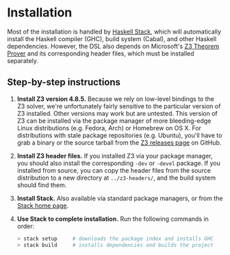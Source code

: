 # Installation

Most of the installation is handled by [Haskell Stack][Stack], which will
automatically install the Haskell compiler (GHC), build system (Cabal), and
other Haskell dependencies. However, the DSL also depends on Microsoft's [Z3
Theorem Prover][Z3] and its corresponding header files, which must be installed
separately.


## Step-by-step instructions

1. **Install Z3 version 4.8.5.** Because we rely on low-level bindings to the
   Z3 solver, we're unfortunately fairly sensitive to the particular version of
   Z3 installed. Other versions may work but are untested. This version of Z3
   can be installed via the package manager of more bleeding-edge Linux
   distributions (e.g. Fedora, Arch) or Homebrew on OS X. For distributions
   with stale package repositories (e.g. Ubuntu), you'll have to grab a binary
   or the source tarball from the [Z3 releases page][Z3] on GitHub.

2. **Install Z3 header files.** If you installed Z3 via your package manager,
   you should also install the corresponding `-dev` or `-devel` package. If you
   installed from source, you can copy the header files from the source
   distribution to a new directory at `../z3-headers/`, and the build system
   should find them.

2. **Install Stack.** Also available via standard package managers, or from the
   [Stack home page][Stack].

3. **Use Stack to complete installation.** Run the following commands in order:

   ```bash
   > stack setup     # downloads the package index and installs GHC
   > stack build     # installs dependencies and builds the project
   ```

[Stack]: http://docs.haskellstack.org/en/stable/README/
[Z3]: https://github.com/Z3Prover/z3/releases
